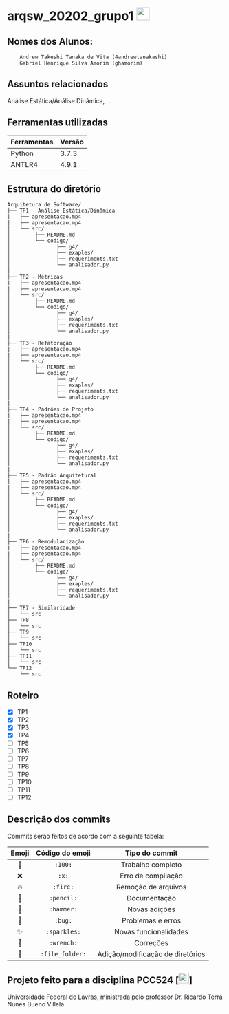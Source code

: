 # arqsw_20202_grupo1 <img src="https://files.catbox.moe/5gba3z.png" width="30">

## Nomes dos Alunos:
```
    Andrew Takeshi Tanaka de Vita (4andrewtanakashi)
    Gabriel Henrique Silva Amorim (ghamorim)
```
## Assuntos relacionados
Análise Estática/Análise Dinâmica, ...

## Ferramentas utilizadas
| Ferramentas|  Versão |
|------------|---------|
| Python     |  3.7.3  |
| ANTLR4     |  4.9.1  |

## Estrutura do diretório
```
Arquitetura de Software/
├── TP1 - Análise Estática/Dinâmica
|   ├── apresentacao.mp4
|   ├── apresentacao.mp4
│   └── src/
│        ├── README.md
│        └── codigo/
│               ├── g4/
│               ├── exaples/
│               ├── requeriments.txt
│               └── analisador.py
|
├── TP2 - Métricas
|   ├── apresentacao.mp4
|   ├── apresentacao.mp4
│   └── src/
│        ├── README.md
│        └── codigo/
│               ├── g4/
│               ├── exaples/
│               ├── requeriments.txt
│               └── analisador.py
|
├── TP3 - Refatoração
|   ├── apresentacao.mp4
|   ├── apresentacao.mp4
│   └── src/
│        ├── README.md
│        └── codigo/
│               ├── g4/
│               ├── exaples/
│               ├── requeriments.txt
│               └── analisador.py
|
├── TP4 - Padrões de Projeto
|   ├── apresentacao.mp4
|   ├── apresentacao.mp4
│   └── src/
│        ├── README.md
│        └── codigo/
│               ├── g4/
│               ├── exaples/
│               ├── requeriments.txt
│               └── analisador.py
|
├── TP5 - Padrão Arquitetural
|   ├── apresentacao.mp4
|   ├── apresentacao.mp4
│   └── src/
│        ├── README.md
│        └── codigo/
│               ├── g4/
│               ├── exaples/
│               ├── requeriments.txt
│               └── analisador.py
|
├── TP6 - Remodularização
|   ├── apresentacao.mp4
|   ├── apresentacao.mp4
│   └── src/
│        ├── README.md
│        └── codigo/
│               ├── g4/
│               ├── exaples/
│               ├── requeriments.txt
│               └── analisador.py
|
├── TP7 - Similaridade
│   └── src
├── TP8
│   └── src
├── TP9
│   └── src
├── TP10
│   └── src
├── TP11
│   └── src
└── TP12
    └── src

```
## Roteiro
- [X] TP1
- [X] TP2
- [X] TP3
- [X] TP4
- [ ] TP5
- [ ] TP6
- [ ] TP7
- [ ] TP8
- [ ] TP9
- [ ] TP10
- [ ] TP11
- [ ] TP12

## Descrição dos commits
Commits serão feitos de acordo com a seguinte tabela:

| Emoji         | Código do emoji     | Tipo do commit                      |
|:-------------:|:-------------------:|:-----------------------------------:|
| :100:         | `:100:`             | Trabalho completo                   |
| :x:           | `:x:`               | Erro de compilação                  |
| :fire:        | `:fire:`            | Remoção de arquivos                 |
| :pencil:      | `:pencil:`          | Documentação                        |
| :hammer:      | `:hammer:`          | Novas adições                       |
| :bug:         | `:bug:`             | Problemas e erros                   |
| :sparkles:    | `:sparkles:`        | Novas funcionalidades               |
| :wrench:      | `:wrench:`          | Correções                           |
| :file_folder: | `:file_folder:`     | Adição/modificação de diretórios    |

## Projeto feito para a disciplina PCC524 [<img src="https://files.catbox.moe/bf24uw.png" width="24">]
  Universidade Federal de Lavras, ministrada pelo professor Dr. Ricardo Terra Nunes Bueno Villela.
